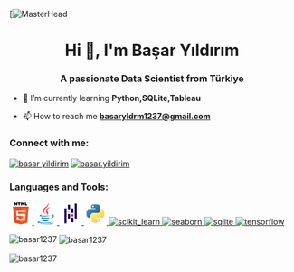 
[![MasterHead](https://www.google.com/imgres?imgurl=https%3A%2F%2Fimg-c.udemycdn.com%2Fcourse%2F750x422%2F2095410_943c_2.jpg&tbnid=CDHaFbs6Fet99M&vet=12ahUKEwiTv_ihzP2AAxUBh6QKHW8uBMEQMygBegQIARBU..i&imgrefurl=https%3A%2F%2Fwww.udemy.com%2Fcourse%2Fpython-sql-tableau-integrating-python-sql-and-tableau%2F&docid=Mt9vJ1l0OL89MM&w=750&h=422&q=python%20sql%20tableau%20olan%20b%C4%B1r%20footgraf&ved=2ahUKEwiTv_ihzP2AAxUBh6QKHW8uBMEQMygBegQIARBU)

<h1 align="center">Hi 👋, I'm Başar Yıldırım</h1>
<h3 align="center">A passionate Data Scientist from Türkiye</h3>

- 🌱 I’m currently learning **Python,SQLite,Tableau**

- 📫 How to reach me **basaryldrm1237@gmail.com**

<h3 align="left">Connect with me:</h3>
<p align="left">
<a href="https://linkedin.com/in/basar yildirim" target="blank"><img align="center" src="https://raw.githubusercontent.com/rahuldkjain/github-profile-readme-generator/master/src/images/icons/Social/linked-in-alt.svg" alt="basar yildirim" height="30" width="40" /></a>
<a href="https://instagram.com/basar.yildirim" target="blank"><img align="center" src="https://raw.githubusercontent.com/rahuldkjain/github-profile-readme-generator/master/src/images/icons/Social/instagram.svg" alt="basar.yildirim" height="30" width="40" /></a>
</p>

<h3 align="left">Languages and Tools:</h3>
<p align="left"> <a href="https://www.w3.org/html/" target="_blank" rel="noreferrer"> <img src="https://raw.githubusercontent.com/devicons/devicon/master/icons/html5/html5-original-wordmark.svg" alt="html5" width="40" height="40"/> </a> <a href="https://www.java.com" target="_blank" rel="noreferrer"> <img src="https://raw.githubusercontent.com/devicons/devicon/master/icons/java/java-original.svg" alt="java" width="40" height="40"/> </a> <a href="https://pandas.pydata.org/" target="_blank" rel="noreferrer"> <img src="https://raw.githubusercontent.com/devicons/devicon/2ae2a900d2f041da66e950e4d48052658d850630/icons/pandas/pandas-original.svg" alt="pandas" width="40" height="40"/> </a> <a href="https://www.python.org" target="_blank" rel="noreferrer"> <img src="https://raw.githubusercontent.com/devicons/devicon/master/icons/python/python-original.svg" alt="python" width="40" height="40"/> </a> <a href="https://scikit-learn.org/" target="_blank" rel="noreferrer"> <img src="https://upload.wikimedia.org/wikipedia/commons/0/05/Scikit_learn_logo_small.svg" alt="scikit_learn" width="40" height="40"/> </a> <a href="https://seaborn.pydata.org/" target="_blank" rel="noreferrer"> <img src="https://seaborn.pydata.org/_images/logo-mark-lightbg.svg" alt="seaborn" width="40" height="40"/> </a> <a href="https://www.sqlite.org/" target="_blank" rel="noreferrer"> <img src="https://www.vectorlogo.zone/logos/sqlite/sqlite-icon.svg" alt="sqlite" width="40" height="40"/> </a> <a href="https://www.tensorflow.org" target="_blank" rel="noreferrer"> <img src="https://www.vectorlogo.zone/logos/tensorflow/tensorflow-icon.svg" alt="tensorflow" width="40" height="40"/> </a> </p>

<p><img align="left" src="https://github-readme-stats.vercel.app/api/top-langs?username=basar1237&show_icons=true&locale=en&layout=compact" alt="basar1237" /></p>

<p>&nbsp;<img align="center" src="https://github-readme-stats.vercel.app/api?username=basar1237&show_icons=true&locale=en" alt="basar1237" /></p>

<p><img align="center" src="https://github-readme-streak-stats.herokuapp.com/?user=basar1237&" alt="basar1237" /></p>








